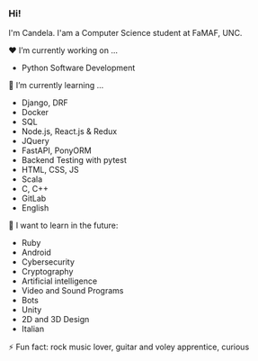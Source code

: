 ### Hi!

I'm Candela. I'am a Computer Science student at FaMAF, UNC.

:hearts: I’m currently working on ...

  - Python Software Development

🌱 I’m currently learning ...

  - Django, DRF
  - Docker
  - SQL
  - Node.js, React.js & Redux
  - JQuery
  - FastAPI, PonyORM
  - Backend Testing with pytest
  - HTML, CSS, JS
  - Scala
  - C, C++
  - GitLab
  - English
  

:rainbow: I want to learn in the future:
  
  - Ruby
  - Android
  - Cybersecurity
  - Cryptography
  - Artificial intelligence
  - Video and Sound Programs
  - Bots
  - Unity
  - 2D and 3D Design
  - Italian

⚡ Fun fact: rock music lover, guitar and voley apprentice, curious
<!--
**Knd9/Knd9** is a ✨ _special_ ✨ repository because its `README.md` (this file) appears on your GitHub profile.

Here are some ideas to get you started:

- 🔭 I’m currently working on ...
- 🌱 I’m currently learning ...
- 👯 I’m looking to collaborate on ...
- 🤔 I’m looking for help with ...
- 💬 Ask me about ...
- 📫 How to reach me: ...
- 😄 Pronouns: ...
- ⚡ Fun fact: ...
-->
